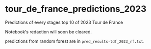 # tour_de_france_predictions_2023
Predictions of every stages top 10 of 2023 Tour de France

Notebook's redaction will soon be cleared.

predictions from random forest are in `pred_results-tdf_2023_rf.txt`.
